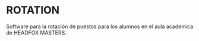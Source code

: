 # ROTATION
Software para la rotación de puestos para los alumnos en el aula academica de HEADFOX MASTERS.